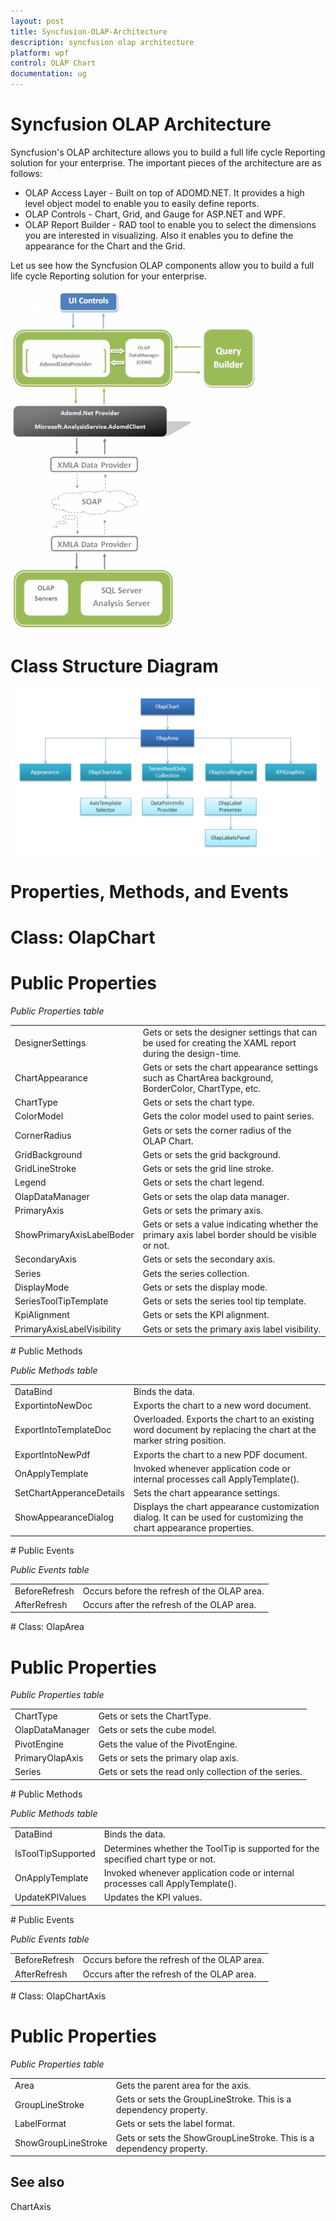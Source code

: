 ```yaml
---
layout: post
title: Syncfusion-OLAP-Architecture
description: syncfusion olap architecture
platform: wpf
control: OLAP Chart
documentation: ug
---
```


# Syncfusion OLAP Architecture

Syncfusion's OLAP architecture allows you to build a full life cycle Reporting solution for your enterprise. The important pieces of the architecture are as follows:

* OLAP Access Layer - Built on top of ADOMD.NET. It provides a high level object model to enable you to easily define reports.
* OLAP Controls - Chart, Grid, and Gauge for ASP.NET and WPF.
* OLAP Report Builder - RAD tool to enable you to select the dimensions you are interested in visualizing. Also it enables you to define the appearance for the Chart and the Grid.

Let us see how the Syncfusion OLAP components allow you to build a full life cycle Reporting solution for your enterprise.

![](Syncfusion-OLAP-Architecture_images/Syncfusion-OLAP-Architecture_img1.png)


# Class Structure Diagram

![](Syncfusion-OLAP-Architecture_images/Syncfusion-OLAP-Architecture_img2.png)


# Properties, Methods, and Events

# Class: OlapChart

# Public Properties

_Public Properties table_

<table>
<tr>
<td>
DesignerSettings</td><td>
Gets or sets the designer settings that can be used for creating the XAML report during the design-time.</td></tr>
<tr>
<td>
ChartAppearance</td><td>
Gets or sets the chart appearance settings such as ChartArea background, BorderColor, ChartType, etc.</td></tr>
<tr>
<td>
ChartType</td><td>
Gets or sets the chart type.</td></tr>
<tr>
<td>
ColorModel</td><td>
Gets the color model used to paint series.</td></tr>
<tr>
<td>
CornerRadius</td><td>
Gets or sets the corner radius of the OLAP Chart.</td></tr>
<tr>
<td>
GridBackground</td><td>
Gets or sets the grid background.</td></tr>
<tr>
<td>
GridLineStroke</td><td>
Gets or sets the grid line stroke.</td></tr>
<tr>
<td>
Legend</td><td>
Gets or sets the chart legend.</td></tr>
<tr>
<td>
OlapDataManager</td><td>
Gets or sets the olap data manager.</td></tr>
<tr>
<td>
PrimaryAxis</td><td>
Gets or sets the primary axis.</td></tr>
<tr>
<td>
ShowPrimaryAxisLabelBoder</td><td>
Gets or sets a value indicating whether the primary axis label border should be visible or not.</td></tr>
<tr>
<td>
SecondaryAxis</td><td>
Gets or sets the secondary axis.</td></tr>
<tr>
<td>
Series</td><td>
Gets the series collection.</td></tr>
<tr>
<td>
DisplayMode</td><td>
Gets or sets the display mode.</td></tr>
<tr>
<td>
SeriesToolTipTemplate</td><td>
Gets or sets the series tool tip template.</td></tr>
<tr>
<td>
KpiAlignment</td><td>
Gets or sets the KPI alignment.</td></tr>
<tr>
<td>
PrimaryAxisLabelVisibility</td><td>
Gets or sets the primary axis label visibility.</td></tr>
</table>
# Public Methods

_Public Methods table_

<table>
<tr>
<td>
DataBind</td><td>
Binds the data.</td></tr>
<tr>
<td>
ExportintoNewDoc</td><td>
Exports the chart to a new word document.</td></tr>
<tr>
<td>
ExportIntoTemplateDoc</td><td>
Overloaded. Exports the chart to an existing word document by replacing the chart at the marker string position.</td></tr>
<tr>
<td>
ExportIntoNewPdf</td><td>
Exports the chart to a new PDF document.</td></tr>
<tr>
<td>
OnApplyTemplate</td><td>
Invoked whenever application code or internal processes call ApplyTemplate().</td></tr>
<tr>
<td>
SetChartApperanceDetails</td><td>
Sets the chart appearance settings.</td></tr>
<tr>
<td>
ShowAppearanceDialog</td><td>
Displays the chart appearance customization dialog. It can be used for customizing the chart appearance properties.</td></tr>
</table>
# Public Events

_Public Events table_

<table>
<tr>
<td>
BeforeRefresh</td><td>
Occurs before the refresh of the OLAP area.</td></tr>
<tr>
<td>
AfterRefresh</td><td>
Occurs after the refresh of the OLAP area.</td></tr>
</table>
# Class: OlapArea

# Public Properties

_Public Properties table_

<table>
<tr>
<td>
ChartType</td><td>
Gets or sets the ChartType.</td></tr>
<tr>
<td>
OlapDataManager</td><td>
Gets or sets the cube model.</td></tr>
<tr>
<td>
PivotEngine</td><td>
Gets the value of the PivotEngine.</td></tr>
<tr>
<td>
PrimaryOlapAxis</td><td>
Gets or sets the primary olap axis.</td></tr>
<tr>
<td>
Series</td><td>
Gets or sets the read only collection of the series.</td></tr>
</table>
# Public Methods

_Public Methods table_

<table>
<tr>
<td>
DataBind</td><td>
Binds the data.</td></tr>
<tr>
<td>
IsToolTipSupported</td><td>
Determines whether the ToolTip is supported for the specified chart type or not.</td></tr>
<tr>
<td>
OnApplyTemplate</td><td>
Invoked whenever application code or internal processes call ApplyTemplate().</td></tr>
<tr>
<td>
UpdateKPIValues</td><td>
Updates the KPI values.</td></tr>
</table>
# Public Events

_Public Events table_

<table>
<tr>
<td>
BeforeRefresh</td><td>
Occurs before the refresh of the OLAP area.</td></tr>
<tr>
<td>
AfterRefresh</td><td>
Occurs after the refresh of the OLAP area.</td></tr>
</table>
# Class: OlapChartAxis

# Public Properties

_Public Properties table_

<table>
<tr>
<td>
Area</td><td>
Gets the parent area for the axis.</td></tr>
<tr>
<td>
GroupLineStroke</td><td>
Gets or sets the GroupLineStroke. This is a dependency property.</td></tr>
<tr>
<td>
LabelFormat</td><td>
Gets or sets the label format.</td></tr>
<tr>
<td>
ShowGroupLineStroke</td><td>
Gets or sets the ShowGroupLineStroke. This is a dependency property.</td></tr>
</table>


## See also

ChartAxis

